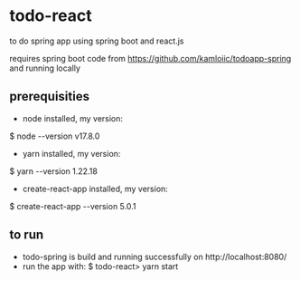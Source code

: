 # todo-react


to do spring app using spring boot and react.js

requires spring boot code from https://github.com/kamloiic/todoapp-spring and running locally


## prerequisities

- node installed, my version:

$ node --version
v17.8.0

- yarn installed, my version:

$ yarn --version
1.22.18

- create-react-app installed, my version:

$ create-react-app --version
5.0.1


## to run

- todo-spring is build and running successfully on http://localhost:8080/
- run the app with:
  $ todo-react> yarn start
